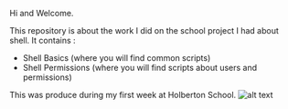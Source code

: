 Hi and Welcome.

This repository is about the work I did on the school project I had
about shell. It contains :

* Shell Basics (where you will find common scripts)
* Shell Permissions (where you will find scripts about users and permissions)

This was produce during my first week at Holberton School.
![alt text](https://www.holbertonschool.com/holberton-logo.png)